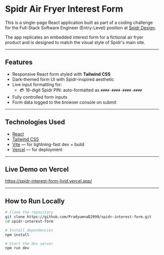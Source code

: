 # Spidr Air Fryer Interest Form

This is a single-page React application built as part of a coding challenge for the Full-Stack Software Engineer (Entry-Level) position at [Spidr Design](https://spidr.design).

The app replicates an embedded interest form for a fictional air fryer product and is designed to match the visual style of Spidr's main site.

---

## Features

- Responsive React form styled with **Tailwind CSS**
- Dark-themed form UI with Spidr-inspired aesthetic
- Live input formatting for:
  - 💳 16-digit Spidr PIN: auto-formatted as `####-####-####-####`
- Fully controlled form inputs
- Form data logged to the browser console on submit

---

## Technologies Used

- [React](https://reactjs.org/)
- [Tailwind CSS](https://tailwindcss.com/)
- [Vite](https://vitejs.dev/) — for lightning-fast dev + build
- [Vercel](https://vercel.com/) — for deployment

---

## Live Demo on Vercel

https://spidr-interest-form-livid.vercel.app/

---

## How to Run Locally

```bash
# Clone the repository
git clone https://github.com/PradyumnaD2999/spidr-interest-form.git
cd spidr-interest-form

# Install dependencies
npm install

# Start the dev server
npm run dev